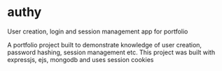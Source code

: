 # authy
User creation, login and session management app for portfolio

<p>
	A portfolio project built to demonstrate knowledge of user creation, password hashing, session management etc. This project was built with expressjs, ejs, mongodb and uses session cookies
</p>


